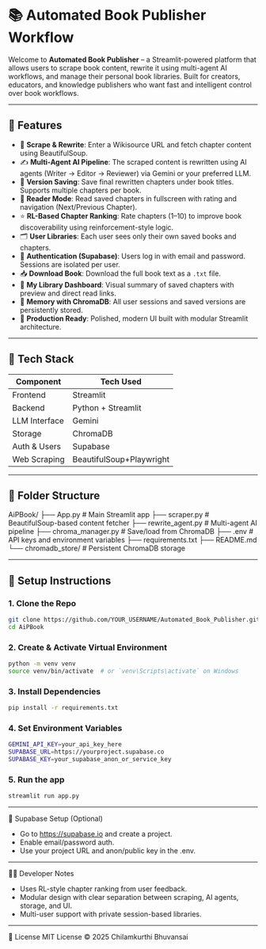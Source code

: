 # 📚 Automated Book Publisher Workflow

Welcome to **Automated Book Publisher** – a Streamlit-powered platform that allows users to scrape book content, rewrite it using multi-agent AI workflows, and manage their personal book libraries. Built for creators, educators, and knowledge publishers who want fast and intelligent control over book workflows.

---

## 🚀 Features

- 🔧 **Scrape & Rewrite**: Enter a Wikisource URL and fetch chapter content using BeautifulSoup.
- ✍️ **Multi-Agent AI Pipeline**: The scraped content is rewritten using AI agents (Writer → Editor → Reviewer) via Gemini or your preferred LLM.
- 💾 **Version Saving**: Save final rewritten chapters under book titles. Supports multiple chapters per book.
- 📖 **Reader Mode**: Read saved chapters in fullscreen with rating and navigation (Next/Previous Chapter).
- ⭐ **RL-Based Chapter Ranking**: Rate chapters (1–10) to improve book discoverability using reinforcement-style logic.
- 🗂️ **User Libraries**: Each user sees only their own saved books and chapters.
- 🔐 **Authentication (Supabase)**: Users log in with email and password. Sessions are isolated per user.
- 📥 **Download Book**: Download the full book text as a `.txt` file.
- 📂 **My Library Dashboard**: Visual summary of saved chapters with preview and direct read links.
- 🧠 **Memory with ChromaDB**: All user sessions and saved versions are persistently stored.
- 🎯 **Production Ready**: Polished, modern UI built with modular Streamlit architecture.

---

## 🧱 Tech Stack

| Component      | Tech Used                      |
|----------------|--------------------------------|
| Frontend       | Streamlit                      |
| Backend        | Python + Streamlit             |
| LLM Interface  | Gemini                         |
| Storage        | ChromaDB                       |
| Auth & Users   | Supabase                       |
| Web Scraping   | BeautifulSoup+Playwright       |

---

## 📂 Folder Structure

AiPBook/
├── App.py # Main Streamlit app
├── scraper.py # BeautifulSoup-based content fetcher
├── rewrite_agent.py # Multi-agent AI pipeline
├── chroma_manager.py # Save/load from ChromaDB
├── .env # API keys and environment variables
├── requirements.txt
├── README.md
└── chromadb_store/ # Persistent ChromaDB storage


---

## 🔧 Setup Instructions

### 1. Clone the Repo

```bash
git clone https://github.com/YOUR_USERNAME/Automated_Book_Publisher.git
cd AiPBook
```

### 2. Create & Activate Virtual Environment
```bash
python -m venv venv
source venv/bin/activate  # or `venv\Scripts\activate` on Windows
```
### 3. Install Dependencies
```bash
pip install -r requirements.txt
```
### 4. Set Environment Variables
```bash
GEMINI_API_KEY=your_api_key_here
SUPABASE_URL=https://yourproject.supabase.co
SUPABASE_KEY=your_supabase_anon_or_service_key
```

### 5. Run the app
```bash
streamlit run app.py
```
---
🔐 Supabase Setup (Optional)
- Go to https://supabase.io and create a project.
- Enable email/password auth.
- Use your project URL and anon/public key in the .env.
---
👨‍💻 Developer Notes
- Uses RL-style chapter ranking from user feedback.
- Modular design with clear separation between scraping, AI agents, storage, and UI.
- Multi-user support with private session-based libraries.
---
📝 License
MIT License © 2025 Chilamkurthi Bhuvansai



